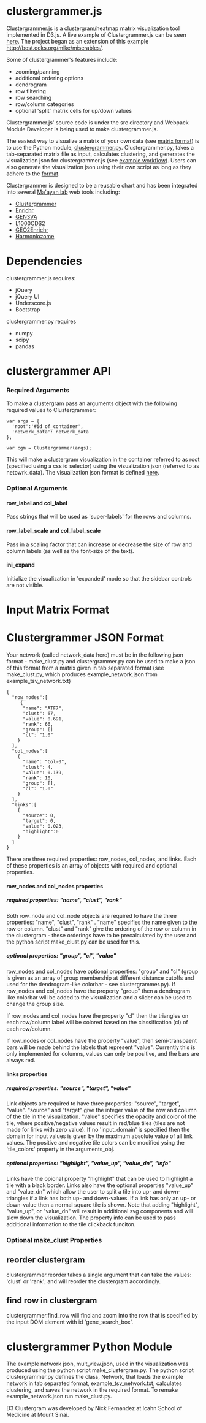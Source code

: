 # clustergrammer.js

Clustergrammer.js is a clustergram/heatmap matrix visualization tool implemented in D3.js. A live example of Clustergrammer.js can be seen [here](http://amp.pharm.mssm.edu/clustergrammer/). The project began as an extension of this example http://bost.ocks.org/mike/miserables/. 

Some of clustergrammer's features include:
  
- zooming/panning
- additional ordering options 
- dendrogram
- row filtering
- row searching
- row/column categories 
- optional 'split' matrix cells for up/down values

Clustergrammer.js' source code is under the src directory and Webpack Module Developer is being used to make clustergrammer.js. 

The easiest way to visualize a matrix of your own data (see [matrix format](#input-matrix-format)) is to use the Python module, [clustergrammer.py](#clustergrammer-python-module). Clustergrammer.py, takes a tab-separated matrix file as input, calculates clustering, and generates the visualization json for clustergrammer.js (see [example workflow](#example-workflow)). Users can also generate the visualization json using their own script as long as they adhere to the [format](#clustergrammer-json-format).

Clustergrammer is designed to be a reusable chart and has been integrated into several [Ma'ayan lab](http://icahn.mssm.edu/research/labs/maayan-laboratory) web tools including:

- [Clustergrammer](http://amp.pharm.mssm.edu/clustergrammer/)
- [Enrichr](http://amp.pharm.mssm.edu/Enrichr/)
- [GEN3VA](http://amp.pharm.mssm.edu/gen3va/)
- [L1000CDS2](http://amp.pharm.mssm.edu/l1000cds2/)
- [GEO2Enrichr](http://amp.pharm.mssm.edu/g2e/)
- [Harmoniozome](http://amp.pharm.mssm.edu/Harmonizome/)

# Dependencies

clustergrammer.js requires:
- jQuery
- jQuery UI
- Underscore.js
- Bootstrap

clustergrammer.py requires
- numpy
- scipy 
- pandas 

# clustergrammer API

### Required Arguments 
To make a clustergram pass an arguments object with the following required values to Clustergrammer:
```
var args = {
  'root':'#id_of_container',
  'network_data': network_data
};

var cgm = Clustergrammer(args);
``` 
This will make a clustergram visualization in the container referred to as root (specified using a css id selector) using the visualization json (referred to as netowrk_data). The visualization json format is defined [here](#clustergrammer-json-format).

### Optional Arguments

#### row_label and col_label
Pass strings that will be used as 'super-labels' for the rows and columns. 

#### row_label_scale and col_label_scale
Pass in a scaling factor that can increase or decrease the size of row and column labels (as well as the font-size of the text). 

#### ini_expand
Initialize the visualization in 'expanded' mode so that the sidebar controls are not visible. 




# Input Matrix Format


# Clustergrammer JSON Format
Your network (called network_data here) must be in the following json format - make_clust.py and clustergrammer.py can be used to make a json of this format from a matrix given in tab separated format (see make_clust.py, which produces example_network.json from example_tsv_network.txt)

```
{
  "row_nodes":[
     {
      "name": "ATF7",
      "clust": 67,
      "value": 0.691,
      "rank": 66,
      "group": []
      "cl": "1.0"
    }
  ],
  "col_nodes":[
    {
      "name": "Col-0",
      "clust": 4,
      "value": 0.139,
      "rank": 10,
      "group": [],
      "cl": "1.0"
    }
  ],
  "links":[
    {
      "source": 0,
      "target": 0,
      "value": 0.023,
      "highlight":0
    }
  ]
}
```

There are three required properties: row_nodes, col_nodes, and links. Each of these properties is an array of objects with required and optional properties. 

#### row_nodes and col_nodes properties 

##### required properties: "name", "clust", "rank" 
Both row_node and col_node objects are required to have the three properties: "name", "clust", "rank" . "name" specifies the name given to the row or column. "clust" and "rank" give the ordering of the row or column in the clustergram - these orderings have to be precalculated by the user and the python script make_clust.py can be used for this. 

##### optional properties: "group", "cl", "value"
row_nodes and col_nodes have optional properties: "group" and "cl" (group is given as an array of group membership at different distance cutoffs and used for the dendrogram-like colorbar - see clustergrammer.py). If row_nodes and col_nodes have the property "group" then a dendrogram like colorbar will be added to the visualization and a slider can be used to change the group size. 

If row_nodes and col_nodes have the property "cl" then the triangles on each row/column label will be colored based on the classification (cl) of each row/column. 

If row_nodes or col_nodes have the property "value", then semi-transpaent bars will be made behind the labels that represent 
"value". Currently this is only implemented for columns, values can only be positive, and the bars are always red. 

#### links properties 

##### required properties: "source", "target", "value"
Link objects are required to have three properties: "source", "target", "value". "source" and "target" give the integer value of the row and column of the tile in the visualization. "value" specifies the opacity and color of the tile, where positive/negative values result in red/blue tiles (tiles are not made for links with zero value). If no 'input_domain' is specified then the domain for input values is given by the maximum absolute value of all link values. The positive and negative tile colors can be modified ysing the 'tile_colors' property in the arguments_obj. 

##### optional properties: "highlight", "value_up", "value_dn", "info"
Links have the opional property "highlight" that can be used to highlight a tile with a black border. Links also have the optional properties "value_up" and "value_dn" which allow the user to split a tile into up- and down-triangles if a link has both up- and down-values. If a link has only an up- or down-value then a normal square tile is shown. Note that adding "highlight", "value_up", or "value_dn" will result in additional svg components and will slow down the visualization. The property info can be used to pass additional information to the tile clickback funciton. 

### Optional make_clust Properties 

## reorder clustergram

clustergrammer.reorder takes a single argument that can take the values: 'clust' or 'rank'; and will reorder the clustergram accordingly. 

## find row in clustergram
clustergrammer.find_row will find and zoom into the row that is specified by the input DOM element with id 'gene_search_box'. 

# clustergrammer Python Module
The example network json, mult_view.json, used in the visualization was produced using the python script make_clustergram.py. The python script clustergrammer.py defines the class, Network, that loads the example network in tab separated format, example_tsv_network.txt, calculates clustering, and saves the network in the required format. To remake example_network.json run make_clust.py. 

D3 Clustergram was developed by Nick Fernandez at Icahn School of Medicine at Mount Sinai. 


